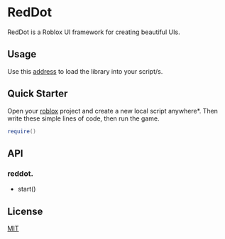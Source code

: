 # RedDot

RedDot is a Roblox UI framework for creating beautiful UIs.

## Usage

Use this [address]() to load the library into your script/s.

## Quick Starter

Open your [roblox](https://web.roblox.com) project and create a new local script anywhere*. Then write these simple lines of code, then run the game.

```lua
require()
```

## API

### reddot.

* start()

## License
[MIT](https://choosealicense.com/licenses/mit/)
